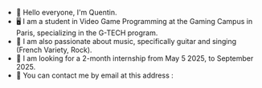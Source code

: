 - 👋 Hello everyone, I'm Quentin.
- 🖥️ I am a student in Video Game Programming at the Gaming Campus in Paris, specializing in the G-TECH program.
- 🎸 I am also passionate about music, specifically guitar and singing (French Variety, Rock).
- 🔎 I am looking for a 2-month internship from May 5 2025, to September 2025.
- 📩 You can contact me by email at this address :
